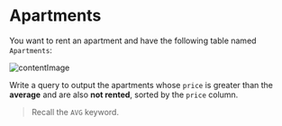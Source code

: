 # Apartments

You want to rent an apartment and have the following table named `Apartments`:

![contentImage](https://api.sololearn.com/DownloadFile?id=4535)

Write a query to output the apartments whose `price` is greater than the **average** and are also **not rented**, sorted by the `price` column.

>Recall the `AVG` keyword.

